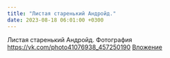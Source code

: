 ```yaml
---
title: "Листая старенький Андройд."
date: 2023-08-18 06:01:00 +0300
---
```


Листая старенький Андройд.
Фотография
<a class="vk-attach" href="https://vk.com/photo41076938_457250190">https://vk.com/photo41076938_457250190</a>
<a class="vk-attach" href="https://vk.com/photo41076938_457250190">Вложение</a>
